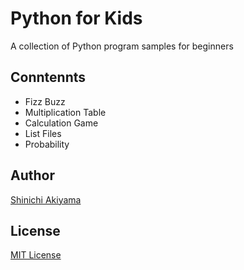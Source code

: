 Python for Kids
===============

A collection of Python program samples for beginners

Conntennts
----------

* Fizz Buzz
* Multiplication Table
* Calculation Game
* List Files
* Probability

Author
------

[Shinichi Akiyama](https://github.com/shakiyam)

License
-------

[MIT License](https://opensource.org/licenses/mit)
